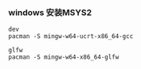 ### windows 安装MSYS2 
    dev
    pacman -S mingw-w64-ucrt-x86_64-gcc
    
    glfw
    pacman -S mingw-w64-x86_64-glfw

    